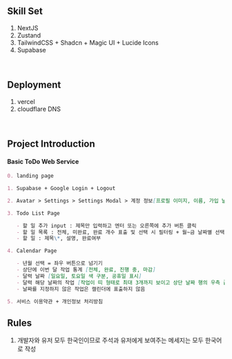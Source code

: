 ## Skill Set

1. NextJS
2. Zustand
3. TailwindCSS + Shadcn + Magic UI + Lucide Icons
4. Supabase

<br/>

## Deployment

1. vercel
2. cloudflare DNS

<br/>

## Project Introduction

#### Basic ToDo Web Service

```md
0. landing page

1. Supabase + Google Login + Logout

2. Avatar > Settings > Settings Modal > 계정 정보[프로필 이미지, 이름, 가입 날짜, 로그아웃, 계정 삭제], 결제 [준비중.. 사업자(결제에 필요) + 통신판매업(정기 구독의 경우 필요)]

3. Todo List Page

   - 할 일 추가 input : 제목만 입력하고 엔터 또는 오른쪽에 추가 버튼 클릭
   - 할 일 목록 : 전체, 미완료, 완료 개수 표출 및 선택 시 필터링 + 월~금 날짜별 선택 UI, 좌우로 넘겨서 지난 주, 다음 주도 볼 수 있음
   - 할 일 : 제목\*, 설명, 완료여부

4. Calendar Page

   - 년월 선택 = 좌우 버튼으로 넘기기
   - 상단에 이번 달 작업 통계 [전체, 완료, 진행 중, 마감]
   - 달력 날짜 [일요일, 토요일 색 구분, 공휴일 표시]
   - 달력 해당 날짜의 작업 [작업이 띠 형태로 최대 3개까지 보이고 상단 날짜 행의 우측 끝에 총 작업 개수 표시]
   - 날짜를 지정하지 않은 작업은 캘린더에 표출하지 않음

5. 서비스 이용약관 + 개인정보 처리방침
```

## Rules

1. 개발자와 유저 모두 한국인이므로 주석과 유저에게 보여주는 메세지는 모두 한국어로 작성
